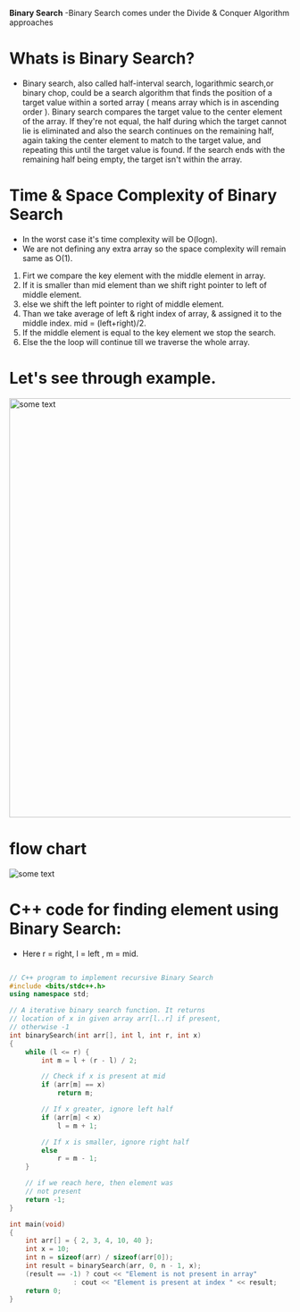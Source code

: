 **Binary Search**
-Binary Search comes under the Divide & Conquer Algorithm approaches

# Whats is Binary Search?
- Binary search, also called half-interval search, logarithmic search,or binary chop, could be a search algorithm that finds the position of a target value within a sorted array ( means array which is in ascending order ). Binary search compares the target value to the center element of the array. If they're not equal, the half during which the target cannot lie is eliminated and also the search continues on the remaining half, again taking the center element to match to the target value, and repeating this until the target value is found. If the search ends with the remaining half being empty, the target isn't within the array.


# Time & Space Complexity of Binary Search 
- In the worst case it's time complexity will be O(logn).
- We are not defining any extra array so the space complexity will remain same as O(1).

1. Firt we compare the key element with the middle element in array.
2. If it is smaller than mid element than we shift right pointer to left of middle element.
3. else we shift the left pointer to right of middle element.
4. Than we take average of left & right index of array, & assigned it to the middle index.
    mid = (left+right)/2.
5. If the middle element is equal to the key element we stop the search.
6. Else the the loop will continue till we traverse the whole array.

# Let's see through example.

<img src="https://github.com/jiteshjitsun/winter-of-contributing/blob/C_CPP/C_CPP/Algorithmic%20Approaches/Divide%20&%20Conquer/binary_search/example_binary.png?raw=true" alt="some text"  width="4200" height="750">

# flow chart 

<img src="https://github.com/jiteshjitsun/winter-of-contributing/blob/C_CPP/C_CPP/Algorithmic%20Approaches/Divide%20&%20Conquer/binary_search/BINARY_SEARCH_FLOWCHART.png?raw=true" alt="some text">


# C++ code for finding element using Binary Search:

- Here r = right, l = left , m = mid.
```cpp

// C++ program to implement recursive Binary Search
#include <bits/stdc++.h>
using namespace std;

// A iterative binary search function. It returns
// location of x in given array arr[l..r] if present,
// otherwise -1
int binarySearch(int arr[], int l, int r, int x)
{
	while (l <= r) {
		int m = l + (r - l) / 2;

		// Check if x is present at mid
		if (arr[m] == x)
			return m;

		// If x greater, ignore left half
		if (arr[m] < x)
			l = m + 1;

		// If x is smaller, ignore right half
		else
			r = m - 1;
	}

	// if we reach here, then element was
	// not present
	return -1;
}

int main(void)
{
	int arr[] = { 2, 3, 4, 10, 40 };
	int x = 10;
	int n = sizeof(arr) / sizeof(arr[0]);
	int result = binarySearch(arr, 0, n - 1, x);
	(result == -1) ? cout << "Element is not present in array"
				: cout << "Element is present at index " << result;
	return 0;
}
```